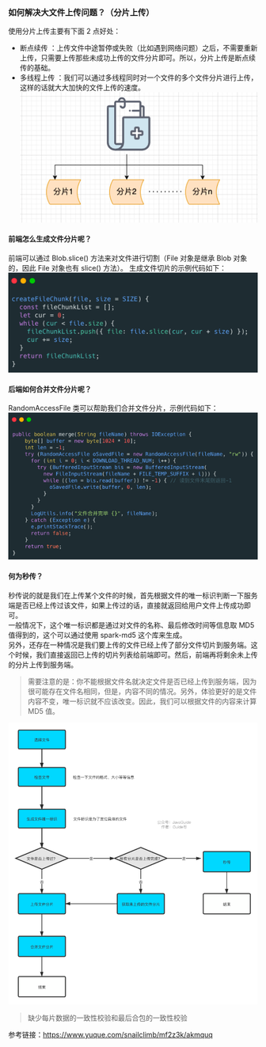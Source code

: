 ### 如何解决大文件上传问题？（分片上传）
使用分片上传主要有下面 2 点好处：
- 断点续传 ：上传文件中途暂停或失败（比如遇到网络问题）之后，不需要重新上传，只需要上传那些未成功上传的文件分片即可。所以，分片上传是断点续传的基础。
- 多线程上传 ：我们可以通过多线程同时对一个文件的多个文件分片进行上传，这样的话就大大加快的文件上传的速度。
![](分片上传样例图.png)

#### 前端怎么生成文件分片呢？
前端可以通过 Blob.slice() 方法来对文件进行切割（File 对象是继承 Blob 对象的，因此 File 对象也有 slice() 方法）。
生成文件切片的示例代码如下：
![](前端代码.png)

#### 后端如何合并文件分片呢？
RandomAccessFile 类可以帮助我们合并文件分片，示例代码如下：
![](后端代码.png)

#### 何为秒传？  
秒传说的就是我们在上传某个文件的时候，首先根据文件的唯一标识判断一下服务端是否已经上传过该文件，如果上传过的话，直接就返回给用户文件上传成功即可。  
一般情况下，这个唯一标识都是通过对文件的名称、最后修改时间等信息取 MD5 值得到的，这个可以通过使用 spark-md5 这个库来生成。   
另外，还存在一种情况是我们要上传的文件已经上传了部分文件切片到服务端。这个时候，我们直接返回已上传的切片列表给前端即可。然后，前端再将剩余未上传的分片上传到服务端。
>需要注意的是：你不能根据文件名就决定文件是否已经上传到服务端，因为很可能存在文件名相同，但是，内容不同的情况。另外，体验更好的是文件内容不变，唯一标识就不应该改变。因此，我们可以根据文件的内容来计算 MD5 值。  


![](流程图.png)
>缺少每片数据的一致性校验和最后合包的一致性校验

参考链接：https://www.yuque.com/snailclimb/mf2z3k/akmquq